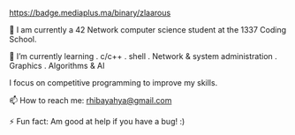 https://badge.mediaplus.ma/binary/zlaarous


🔭 I am currently a 42 Network computer science student at the 1337 Coding School.

🌱 I’m currently learning . c/c++ . shell . Network & system administration . Graphics . Algorithms & AI

I focus on competitive programming to improve my skills.

📫 How to reach me: rhibayahya@gmail.com

⚡ Fun fact: Am good at help if you have a bug! :)
